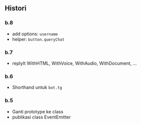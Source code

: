 ## Histori

### b.8

- add options: `username`
- helper: `button.queryChat`

### b.7

- replyIt WithHTML, WithVoice, WithAudio, WithDocument, ...

### b.6

- Shorthand untuk `bot.tg`

### b.5
- Ganti prototype ke class
- publikasi class EventEmitter